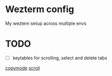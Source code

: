 # Wezterm config

My weztem setup across multiple envs

# TODO

- [ ] keytables for scrolling, select and delete tabs  

[copymode](https://wezfurlong.org/wezterm/copymode.html)
[scroll](https://wezfurlong.org/wezterm/config/lua/keyassignment/ScrollByLine.html)